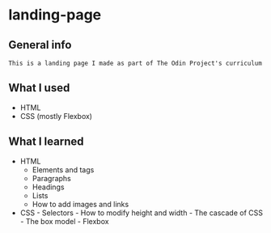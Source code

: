 # landing-page
## General info
    This is a landing page I made as part of The Odin Project's curriculum

## What I used
  *  HTML
  *  CSS (mostly Flexbox)

## What I learned
  * HTML
    -  Elements and tags
    -  Paragraphs
    -  Headings
    -  Lists
    -  How to add images and links
  *  CSS
    -  Selectors
    -  How to modify height and width
    -  The cascade of CSS
    -  The box model
    -  Flexbox
